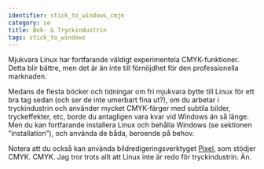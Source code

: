 ```yaml
---
identifier: stick_to_windows_cmjn
category: se
title: Bok- & Tryckindustrin
tags: stick_to_windows
---
```


Mjukvara Linux har fortfarande väldigt experimentela CMYK-funktioner. Detta blir bättre, men det är än inte till förnöjdhet för den professionella marknaden.

Medans de flesta böcker och tidningar om fri mjukvara bytte till Linux för ett bra tag sedan (och ser de inte umerbart fina ut?), om du arbetar i tryckindustrin och använder mycket CMYK-färger med subtila bilder, tryckeffekter, etc, borde du antagligen vara kvar vid Windows än så länge. Men du kan fortfarande installera Linux och behålla Windows (se sektionen ”installation”), och använda de båda, beroende på behov.

Notera att du också kan använda bildredigeringsverktyget
<a href="http://www.kanzelsberger.com/pixel/">Pixel</a>, som stödjer CMYK.
CMYK. Jag tror trots allt att Linux inte är redo för tryckindustrin. Än.


